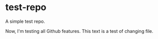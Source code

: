 # test-repo
A simple test repo.

Now, I'm testing all Github features.
This text is a test of changing file.

